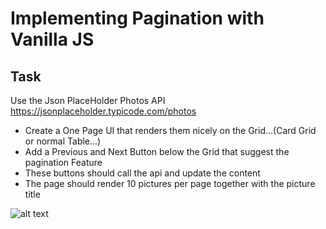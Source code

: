 # Implementing Pagination with Vanilla JS


## **Task**

Use the Json PlaceHolder Photos API
https://jsonplaceholder.typicode.com/photos

* Create a One Page UI that renders them nicely on the Grid…(Card Grid or normal Table…)
* Add a Previous and Next Button below the Grid that suggest the pagination Feature
* These buttons should call the api and update the content
* The page should render 10 pictures per page together with the picture title

![alt text](https://i.ibb.co/FWpwjjG/pagination.png)
